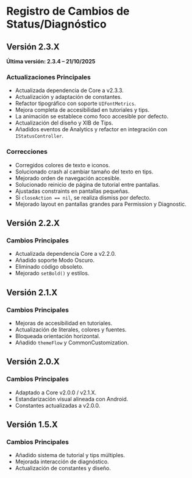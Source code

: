 # Registro de Cambios de Status/Diagnóstico

## Versión 2.3.X  
**Última versión: 2.3.4 – 21/10/2025**

### Actualizaciones Principales
- Actualizada dependencia de Core a v2.3.3.
- Actualización y adaptación de constantes.
- Refactor tipográfico con soporte `UIFontMetrics`.
- Mejora completa de accesibilidad en tutoriales y tips.
- La animación se establece como foco accesible por defecto.
- Actualización del diseño y XIB de Tips.
- Añadidos eventos de Analytics y refactor en integración con `IStatusController`.

### Correcciones
- Corregidos colores de texto e iconos.
- Solucionado crash al cambiar tamaño del texto en tips.
- Mejorado orden de navegación accesible.
- Solucionado reinicio de página de tutorial entre pantallas.
- Ajustadas constraints en pantallas pequeñas.
- Si `closeAction == nil`, se realiza dismiss por defecto.
- Mejorado layout en pantallas grandes para Permission y Diagnostic.

## Versión 2.2.X
### Cambios Principales
- Actualizada dependencia Core a v2.2.0.
- Añadido soporte Modo Oscuro.
- Eliminado código obsoleto.
- Mejorado `setBold()` y estilos.

## Versión 2.1.X
### Cambios Principales
- Mejoras de accesibilidad en tutoriales.
- Actualización de literales, colores y fuentes.
- Bloqueada orientación horizontal.
- Añadido `themeFlow` y CommonCustomization.

## Versión 2.0.X
### Cambios Principales
- Adaptado a Core v2.0.0 / v2.1.X.
- Estandarización visual alineada con Android.
- Constantes actualizadas a v2.0.0.

## Versión 1.5.X
### Cambios Principales
- Añadido sistema de tutorial y tips múltiples.
- Mejorada interacción de diagnóstico.
- Actualización de constantes y diseño.
